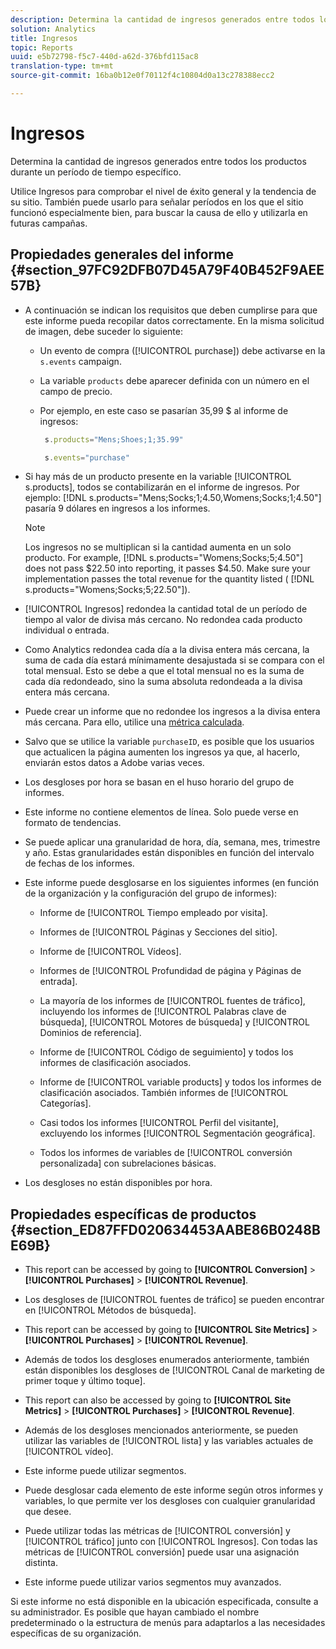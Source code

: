```yaml
---
description: Determina la cantidad de ingresos generados entre todos los productos durante un período de tiempo específico.
solution: Analytics
title: Ingresos
topic: Reports
uuid: e5b72798-f5c7-440d-a62d-376bfd115ac8
translation-type: tm+mt
source-git-commit: 16ba0b12e0f70112f4c10804d0a13c278388ecc2

---
```



# Ingresos

Determina la cantidad de ingresos generados entre todos los productos durante un período de tiempo específico.

Utilice Ingresos para comprobar el nivel de éxito general y la tendencia de su sitio. También puede usarlo para señalar períodos en los que el sitio funcionó especialmente bien, para buscar la causa de ello y utilizarla en futuras campañas.

## Propiedades generales del informe {#section_97FC92DFB07D45A79F40B452F9AEE57B}

* A continuación se indican los requisitos que deben cumplirse para que este informe pueda recopilar datos correctamente. En la misma solicitud de imagen, debe suceder lo siguiente:

   * Un evento de compra ([!UICONTROL purchase]) debe activarse en la `s.events` campaign.

   * La variable `products` debe aparecer definida con un número en el campo de precio.
   * Por ejemplo, en este caso se pasarían 35,99 $ al informe de ingresos:

      ```js
       s.products="Mens;Shoes;1;35.99"
      ```

      ```js
       s.events="purchase"
      ```

* Si hay más de un producto presente en la variable [!UICONTROL s.products], todos se contabilizarán en el informe de ingresos. Por ejemplo: [!DNL s.products="Mens;Socks;1;4.50,Womens;Socks;1;4.50"] pasaría 9 dólares en ingresos a los informes.

   >[!NOTE]
   >
   >Los ingresos no se multiplican si la cantidad aumenta en un solo producto. For example, [!DNL s.products="Womens;Socks;5;4.50"] does not pass $22.50 into reporting, it passes $4.50. Make sure your implementation passes the total revenue for the quantity listed ( [!DNL s.products="Womens;Socks;5;22.50"]).

* [!UICONTROL Ingresos] redondea la cantidad total de un período de tiempo al valor de divisa más cercano. No redondea cada producto individual o entrada.
* Como Analytics redondea cada día a la divisa entera más cercana, la suma de cada día estará mínimamente desajustada si se compara con el total mensual. Esto se debe a que el total mensual no es la suma de cada día redondeado, sino la suma absoluta redondeada a la divisa entera más cercana.
* Puede crear un informe que no redondee los ingresos a la divisa entera más cercana. Para ello, utilice una [métrica calculada](https://marketing.adobe.com/resources/help/en_US/analytics/calcmetrics/).
* Salvo que se utilice la variable `purchaseID`, es posible que los usuarios que actualicen la página aumenten los ingresos ya que, al hacerlo, enviarán estos datos a Adobe varias veces.
* Los desgloses por hora se basan en el huso horario del grupo de informes.
* Este informe no contiene elementos de línea. Solo puede verse en formato de tendencias.
* Se puede aplicar una granularidad de hora, día, semana, mes, trimestre y año. Estas granularidades están disponibles en función del intervalo de fechas de los informes.
* Este informe puede desglosarse en los siguientes informes (en función de la organización y la configuración del grupo de informes):

   * Informe de [!UICONTROL Tiempo empleado por visita].
   * Informes de [!UICONTROL Páginas y Secciones del sitio].
   * Informe de [!UICONTROL Vídeos].
   * Informes de [!UICONTROL Profundidad de página y Páginas de entrada].
   * La mayoría de los informes de [!UICONTROL fuentes de tráfico], incluyendo los informes de [!UICONTROL Palabras clave de búsqueda], [!UICONTROL Motores de búsqueda] y [!UICONTROL Dominios de referencia].

   * Informe de [!UICONTROL Código de seguimiento] y todos los informes de clasificación asociados.
   * Informe de [!UICONTROL variable products] y todos los informes de clasificación asociados. También informes de [!UICONTROL Categorías].

   * Casi todos los informes [!UICONTROL Perfil del visitante], excluyendo los informes [!UICONTROL Segmentación geográfica].

   * Todos los informes de variables de [!UICONTROL conversión personalizada] con subrelaciones básicas.

* Los desgloses no están disponibles por hora.

## Propiedades específicas de productos {#section_ED87FFD020634453AABE86B0248BE69B}

* This report can be accessed by going to **[!UICONTROL Conversion]** &gt; **[!UICONTROL Purchases]** &gt; **[!UICONTROL Revenue]**.

* Los desgloses de [!UICONTROL fuentes de tráfico] se pueden encontrar en [!UICONTROL Métodos de búsqueda].

* This report can be accessed by going to **[!UICONTROL Site Metrics]** &gt; **[!UICONTROL Purchases]** &gt; **[!UICONTROL Revenue]**.

* Además de todos los desgloses enumerados anteriormente, también están disponibles los desgloses de [!UICONTROL Canal de marketing de primer toque y último toque].

* This report can also be accessed by going to **[!UICONTROL Site Metrics]** &gt; **[!UICONTROL Purchases]** &gt; **[!UICONTROL Revenue]**.

* Además de los desgloses mencionados anteriormente, se pueden utilizar las variables de [!UICONTROL lista] y las variables actuales de [!UICONTROL vídeo].

* Este informe puede utilizar segmentos.

* Puede desglosar cada elemento de este informe según otros informes y variables, lo que permite ver los desgloses con cualquier granularidad que desee.
* Puede utilizar todas las métricas de [!UICONTROL conversión] y [!UICONTROL tráfico] junto con [!UICONTROL Ingresos]. Con todas las métricas de [!UICONTROL conversión] puede usar una asignación distinta.

* Este informe puede utilizar varios segmentos muy avanzados.

Si este informe no está disponible en la ubicación especificada, consulte a su administrador. Es posible que hayan cambiado el nombre predeterminado o la estructura de menús para adaptarlos a las necesidades específicas de su organización.
